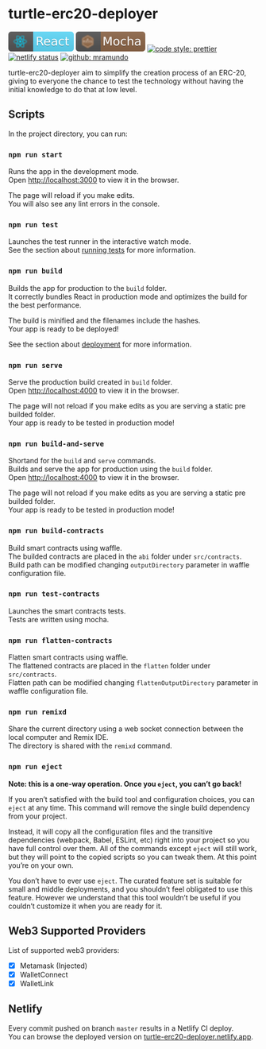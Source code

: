 # turtle-erc20-deployer

[![react](./src/resources/badges/badge-react.svg)](https://reactjs.org)
[![mocha](./src/resources/badges/badge-mocha.svg)](https://mochajs.org)
[![code style: prettier](https://img.shields.io/badge/code_style-prettier-ff69b4.svg)](https://prettier.io)
[![netlify status](https://api.netlify.com/api/v1/badges/792fe039-41a3-48c6-bae0-38b5c9701468/deploy-status)](https://app.netlify.com/sites/turtle-erc20-deployer/deploys)
[![github: mramundo](https://img.shields.io/github/followers/mramundo?label=Follow&style=social)](https://github.com/mramundo)

turtle-erc20-deployer aim to simplify the creation process of an ERC-20, giving to everyone the chance to test the technology without having the initial knowledge to do that at low level.

## Scripts

In the project directory, you can run:

### `npm run start`

Runs the app in the development mode.\
Open [http://localhost:3000](http://localhost:3000) to view it in the browser.

The page will reload if you make edits.\
You will also see any lint errors in the console.

### `npm run test`

Launches the test runner in the interactive watch mode.\
See the section about [running tests](https://facebook.github.io/create-react-app/docs/running-tests) for more information.

### `npm run build`

Builds the app for production to the `build` folder.\
It correctly bundles React in production mode and optimizes the build for the best performance.

The build is minified and the filenames include the hashes.\
Your app is ready to be deployed!

See the section about [deployment](https://facebook.github.io/create-react-app/docs/deployment) for more information.

### `npm run serve`

Serve the production build created in `build` folder.\
Open [http://localhost:4000](http://localhost:4000) to view it in the browser.

The page will not reload if you make edits as you are serving a static pre builded folder.\
Your app is ready to be tested in production mode!

### `npm run build-and-serve`

Shortand for the `build` and `serve` commands.\
Builds and serve the app for production using the `build` folder.\
Open [http://localhost:4000](http://localhost:4000) to view it in the browser.

The page will not reload if you make edits as you are serving a static pre builded folder.\
Your app is ready to be tested in production mode!

### `npm run build-contracts`

Build smart contracts using waffle.\
The builded contracts are placed in the `abi` folder under `src/contracts`.\
Build path can be modified changing `outputDirectory` parameter in waffle configuration file.

### `npm run test-contracts`

Launches the smart contracts tests.\
Tests are written using mocha.

### `npm run flatten-contracts`

Flatten smart contracts using waffle.\
The flattened contracts are placed in the `flatten` folder under `src/contracts`.\
Flatten path can be modified changing `flattenOutputDirectory` parameter in waffle configuration file.

### `npm run remixd`

Share the current directory using a web socket connection between the local computer and Remix IDE.\
The directory is shared with the `remixd` command.

### `npm run eject`

**Note: this is a one-way operation. Once you `eject`, you can’t go back!**

If you aren’t satisfied with the build tool and configuration choices, you can `eject` at any time. This command will remove the single build dependency from your project.

Instead, it will copy all the configuration files and the transitive dependencies (webpack, Babel, ESLint, etc) right into your project so you have full control over them. All of the commands except `eject` will still work, but they will point to the copied scripts so you can tweak them. At this point you’re on your own.

You don’t have to ever use `eject`. The curated feature set is suitable for small and middle deployments, and you shouldn’t feel obligated to use this feature. However we understand that this tool wouldn’t be useful if you couldn’t customize it when you are ready for it.

## Web3 Supported Providers

List of supported web3 providers:

-   [x] Metamask (Injected)
-   [x] WalletConnect
-   [x] WalletLink

## Netlify

Every commit pushed on branch `master` results in a Netlify CI deploy.\
You can browse the deployed version on [turtle-erc20-deployer.netlify.app](https://turtle-erc20-deployer.netlify.app).

